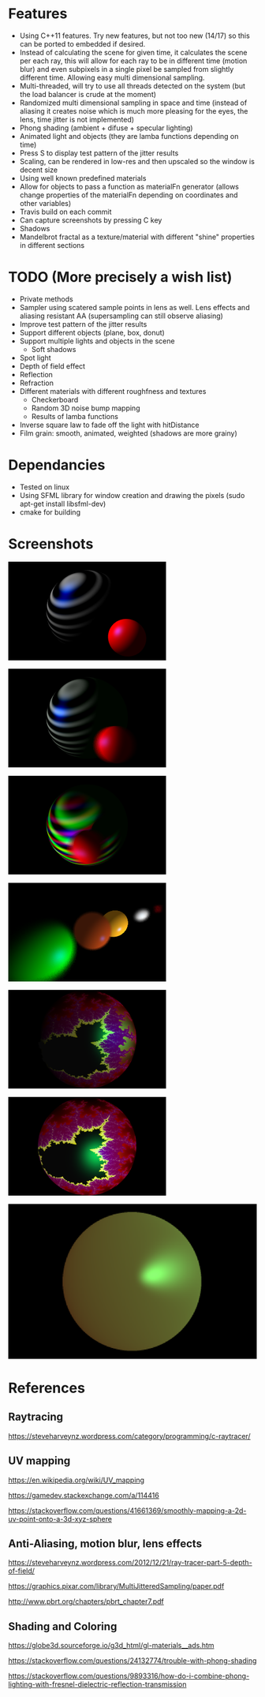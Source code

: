 # Features

* Using C++11 features. Try new features, but not too new (14/17) so this can be ported to embedded if desired.
* Instead of calculating the scene for given time, it calculates the scene per each ray, this will allow for each ray to be in different time (motion blur) and even subpixels in a single pixel be sampled from slightly different time. Allowing easy multi dimensional sampling.
* Multi-threaded, will try to use all threads detected on the system (but the load balancer is crude at the moment)
* Randomized multi dimensional sampling in space and time (instead of aliasing it creates noise which is much more pleasing for the eyes, the lens, time jitter is not implemented)
* Phong shading (ambient + difuse + specular lighting)
* Animated light and objects (they are lamba functions depending on time)
* Press S to display test pattern of the jitter results
* Scaling, can be rendered in low-res and then upscaled so the window is decent size
* Using well known predefined materials
* Allow for objects to pass a function as materialFn generator (allows change properties of the materialFn depending on coordinates and other variables)
* Travis build on each commit
* Can capture screenshots by pressing C key
* Shadows
* Mandelbrot fractal as a texture/material with different "shine" properties in different sections

# TODO (More precisely a wish list)

* Private methods
* Sampler using scatered sample points in lens as well. Lens effects and aliasing resistant AA (supersampling can still observe aliasing)
* Improve test pattern of the jitter results
* Support different objects (plane, box, donut)
* Support multiple lights and objects in the scene
  *  Soft shadows
* Spot light
* Depth of field effect
* Reflection
* Refraction
* Different materials with different roughfness and textures
  *  Checkerboard
  *  Random 3D noise bump mapping
  *  Results of lamba functions
* Inverse square law to fade off the light with hitDistance
* Film grain: smooth, animated, weighted (shadows are more grainy)

# Dependancies

* Tested on linux
* Using SFML library for window creation and drawing the pixels (sudo apt-get install libsfml-dev)
* cmake for building

# Screenshots

![Two balls with dynamic materials](/images/screenshot02.png)

![First working motion blur](/images/screenshot03.png)

![Shadows](/images/screenshot04.png)

![Depth of field example](/images/screenshot05.png)

![fractal with different shiny properties](/images/screenshot06.png)

![fractal with different shiny properties](/images/screenshot07.png)

![Screenshot of a sphere under extreme lens settings](/images/screenshot01.png)

# References

## Raytracing

https://steveharveynz.wordpress.com/category/programming/c-raytracer/

## UV mapping

https://en.wikipedia.org/wiki/UV_mapping

https://gamedev.stackexchange.com/a/114416

https://stackoverflow.com/questions/41661369/smoothly-mapping-a-2d-uv-point-onto-a-3d-xyz-sphere


## Anti-Aliasing, motion blur, lens effects

https://steveharveynz.wordpress.com/2012/12/21/ray-tracer-part-5-depth-of-field/

https://graphics.pixar.com/library/MultiJitteredSampling/paper.pdf

http://www.pbrt.org/chapters/pbrt_chapter7.pdf

## Shading and Coloring

https://globe3d.sourceforge.io/g3d_html/gl-materials__ads.htm

https://stackoverflow.com/questions/24132774/trouble-with-phong-shading

https://stackoverflow.com/questions/9893316/how-do-i-combine-phong-lighting-with-fresnel-dielectric-reflection-transmission